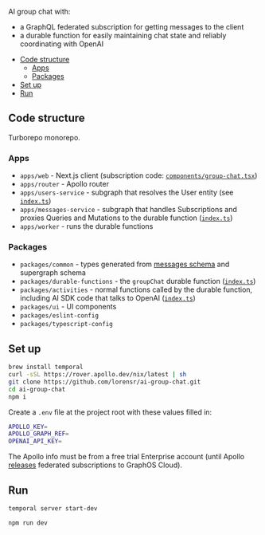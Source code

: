 AI group chat with:

- a GraphQL federated subscription for getting messages to the client
- a durable function for easily maintaining chat state and reliably coordinating with OpenAI

<!-- START doctoc generated TOC please keep comment here to allow auto update -->
<!-- DON'T EDIT THIS SECTION, INSTEAD RE-RUN doctoc TO UPDATE -->

- [Code structure](#code-structure)
  - [Apps](#apps)
  - [Packages](#packages)
- [Set up](#set-up)
- [Run](#run)

<!-- END doctoc generated TOC please keep comment here to allow auto update -->

## Code structure

Turborepo monorepo.

### Apps

- `apps/web` - Next.js client (subscription code: [`components/group-chat.tsx`](apps/web/components/group-chat.tsx))
- `apps/router` - Apollo router
- `apps/users-service` - subgraph that resolves the User entity (see [`index.ts`](apps/users-service/src/index.ts))
- `apps/messages-service` - subgraph that handles Subscriptions and proxies Queries and Mutations to the durable function ([`index.ts`](apps/messages-service/src/index.ts))
- `apps/worker` - runs the durable functions

### Packages

- `packages/common` - types generated from [messages schema](packages/common/src/messages.graphql) and supergraph schema
- `packages/durable-functions` - the `groupChat` durable function ([`index.ts`](packages/durable-functions/index.ts))
- `packages/activities` - normal functions called by the durable function, including AI SDK code that talks to OpenAI ([`index.ts`](packages/activities/index.ts))
- `packages/ui` - UI components
- `packages/eslint-config`
- `packages/typescript-config`

## Set up

```sh
brew install temporal
curl -sSL https://rover.apollo.dev/nix/latest | sh
git clone https://github.com/lorensr/ai-group-chat.git
cd ai-group-chat
npm i
```

Create a `.env` file at the project root with these values filled in:

```sh
APOLLO_KEY=
APOLLO_GRAPH_REF=
OPENAI_API_KEY=
```

The Apollo info must be from a free trial Enterprise account (until Apollo [releases](https://www.apollographql.com/blog/federated-subscriptions-in-graphos-real-time-data-at-scale#federated-subscriptions-with-graphos-cloud) federated subscriptions to GraphOS Cloud).

## Run

```sh
temporal server start-dev
```

```sh
npm run dev
```
